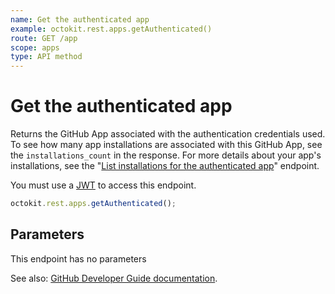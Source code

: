 ```yaml
---
name: Get the authenticated app
example: octokit.rest.apps.getAuthenticated()
route: GET /app
scope: apps
type: API method
---
```


# Get the authenticated app

Returns the GitHub App associated with the authentication credentials used. To see how many app installations are associated with this GitHub App, see the `installations_count` in the response. For more details about your app's installations, see the "[List installations for the authenticated app](https://docs.github.com/rest/reference/apps#list-installations-for-the-authenticated-app)" endpoint.

You must use a [JWT](https://docs.github.com/apps/building-github-apps/authenticating-with-github-apps/#authenticating-as-a-github-app) to access this endpoint.

```js
octokit.rest.apps.getAuthenticated();
```

## Parameters

This endpoint has no parameters

See also: [GitHub Developer Guide documentation](https://docs.github.com/rest/reference/apps/#get-the-authenticated-app).
